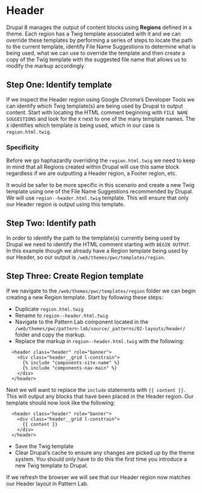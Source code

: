 # Header
Drupal 8 manages the output of content blocks using **Regions** defined in a theme.   Each region has a Twig template associated with it and we can override these templates by performing a series of steps to locate the path to the current template, identify File Name Suggestions to determine what is being used, what we can use to override the template and then create a copy of the Twig template with the suggested file name that allows us to modify the markup accordingly.

## Step One: Identify template
If we inspect the Header region using Google Chrome’s Developer Tools we can identify which Twig template(s) are being used by Drupal to output content.  Start with locating the HTML comment beginning with `FILE NAME SUGGESTIONS` and look for the `X` next to one of the many template names. The `X` identifies which template is being used, which in our case is `region.html.twig`.

### Specificity
Before we go haphazardly overriding the `region.html.twig` we need to keep in mind that all Regions created within Drupal will use this same block regardless if we are outputting a Header region, a Footer region, etc.

It would be safer to be more specific in this scenario and create a new Twig template using one of the File Name Suggestions recommended by Drupal.  We will use `region--header.html.twig` template.  This will ensure that only our Header region is output using this template.

## Step Two: Identify path
In order to identify the path to the template(s) currently being used by Drupal we need to identify the HTML comment starting with `BEGIN OUTPUT`.  In this example though we already have a Region template being used by our Header, so our output is `/web/themes/pwc/templates/region`.

## Step Three: Create Region template
If we navigate to the `/web/themes/pwc/templates/region` folder we can begin creating a new Region template.  Start by following these steps:

- Duplicate `region.html.twig`
- Rename to `region--header.html.twig`
- Navigate to the Pattern Lab component located in the `/web/themes/pwc/pattern-lab/source/_patterns/02-layouts/header/` folder and copy the markup.
- Replace the markup in `region--header.html.twig` with the following:

```
  <header class="header" role="banner">
    <div class="header__grid l-constrain">
      {% include "components-site-name" %}
      {% include "components-nav-main" %}
    </div>
  </header>
```

Next we will want to replace the `include` statements with `{{ content }}`.  This will output any blocks that have been placed in the Header region.  Our template should now look like the following:

```
  <header class="header" role="banner">
    <div class="header__grid l-constrain">
      {{ content }}
    </div>
  </header>
```

- Save the Twig template
- Clear Drupal’s cache to ensure any changes are picked up by the theme system.  You should only have to do this the first time you introduce a new Twig template to Drupal.

If we refresh the browser we will see that our Header region now matches our Header layout in Pattern Lab.
